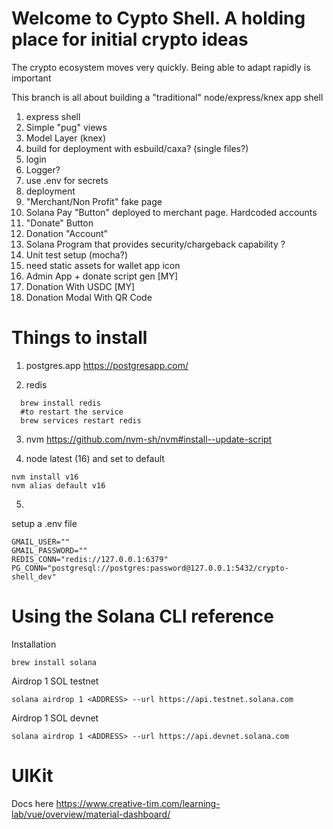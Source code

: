 # Welcome to Cypto Shell. A holding place for initial crypto ideas

The crypto ecosystem moves very quickly. Being able to adapt rapidly is important

This branch is all about building a "traditional" node/express/knex app shell

1. express shell <Done>
2. Simple "pug" views <Done>
3. Model Layer (knex) <Done>
4. build for deployment with esbuild/caxa? (single files?) <Done>
5. login <Done>
6. Logger?
7. use .env for secrets <Done>
8. deployment
9. "Merchant/Non Profit" fake page <DONE>
10. Solana Pay "Button" deployed to merchant page. Hardcoded accounts <DONE>
11. "Donate" Button <Done>
12. Donation "Account" <DONE>
13. Solana Program that provides security/chargeback capability ?
14. Unit test setup (mocha?)
15. need static assets for wallet app icon
16. Admin App + donate script gen [MY]
17. Donation With USDC [MY]
18. Donation Modal With QR Code

# Things to install
1. postgres.app https://postgresapp.com/

2. redis
```
  brew install redis
  #to restart the service
  brew services restart redis
```

3. nvm
https://github.com/nvm-sh/nvm#install--update-script

4. node latest (16) and set to default
```
nvm install v16
nvm alias default v16
```

5.
setup a .env file
```
GMAIL_USER=""
GMAIL_PASSWORD=""
REDIS_CONN="redis://127.0.0.1:6379"
PG_CONN="postgresql://postgres:password@127.0.0.1:5432/crypto-shell_dev"
```

# Using the Solana CLI reference

Installation
```
brew install solana
```

Airdrop 1 SOL testnet
```
solana airdrop 1 <ADDRESS> --url https://api.testnet.solana.com
```

Airdrop 1 SOL devnet
```
solana airdrop 1 <ADDRESS> --url https://api.devnet.solana.com
```

# UIKit
Docs here https://www.creative-tim.com/learning-lab/vue/overview/material-dashboard/
